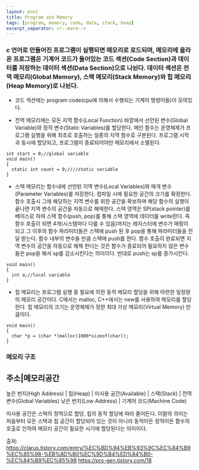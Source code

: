 ```yaml
---
layout: post
title: Program and Memory
tags: [program, memory, code, data, stack, heap]
excerpt_separator: <!--more-->
---
```


### c 언어로 만들어진 프로그램이 실행되면 메모리로 로드되며, 메모리에 올라온 프로그램은 기계어 코드가 들어있는 코드 섹션(Code Section)과 데이터를 저장하는 데이터 섹션(Data Section)으로 나뉜다. 데이터 섹션은 전역 메모리(Global Memory), 스택 메모리(Stack Memory)와 힙 메모리(Heap Memory)로 나뉜다.

- 코드 섹션에는 program code(cpu에 의해서 수행되는 기계어 명령어들)이 모여있다.

- 전역 메모리에는 모든 지역 함수(Local Function) 바깥에서 선언된 변수(Global Variable)와 정적 변수(Static Variables)를 할당한다. 메인 함수는 운영체제가 프로그램 실행을 위해 최초로 호출하는 일종의 지역 함수로 구분된다. 프로그램 시작과 동시에 할당되고, 프로그램이 종료되어야만 메모리에서 소멸된다.
```
int start = 0;//global variable
void main()
{
  static int count = 0;////static variable
}
```
  
- 스택 메모리는 함수내에 선언된 지역 변수(Local Variables)와 매개 변수(Parameter Variables)를 저장한다. 컴파일 시에 필요한 공간의 크기를 확정한다. 함수 호출시 그에 해당하는 지역 변수를 위한 공간을 확보하며 해당 함수의 실행이 끝나면 지역 변수의 공간을 자동으로 해제한다. 스택 영역은 SP(stack pointer)를 베이스로 하여 스택 함수(push, pop)를 통해 스택 영역에 데이터를 write한다. 즉 함수 호출이 되면 4개(시스템마다 다를 수 있음)까지는 레지스터에 변수가 매핑이 되고 그 이후의 함수 파라미터들은 스택에 push 된 후 pop을 통해 파라미터들을 전달 받는다. 함수 내부의 변수들 만큼 스택에 push를 한다. 함수 호출이 완료되면 지역 변수의 공간을 자동으로 해제 한다는 것은 함수가 종료되어 필요하지 않은 변수들은 pop을 해서 sp를 감소시킨다는 의미이다. 반대로 push는 sp를 증가시킨다.
```
void main()
{
  int a;//local variable
}
```
  
- 힙 메모리는 프로그램 실행 중 필요에 의한 동적 메모리 할당을 위해 마련한 일정량의 메모리 공간이다. C에서는 malloc, C++에서는 new를 사용하여 메모리를 할당한다. 힙 메모리의 크기는 운영체제가 정한 최대 가상 메모리(Virtual Memory) 만큼이다. 
```
void main()
{
  char *p = (char *)malloc(1000*sizeof(char));
}
```
  
  
### 메모리 구조

주소|메모리공간
-----------------------------------------------
높은 번지(High Address) | 힙(Heap)
                       | 미사용 공간(Available)
                       | 스택(Stack)
                       | 전역 변수(Global Variables)
낮은 번지(Low Address)  | 기계어 코드(Machine Code) 
  
미사용 공간은 스택의 정적으로 할당, 힙의 동적 할당에 따라 줄어든다. 이말의 의미는 처음부터 모든 스택과 힙 공간이 할당되어 있는 것이 아니라 동적이든 정적이든 함수의 호출로 인하여 메모리 공간이 필요한 시기에 할당된다는 의미이다.
  
  
  출처: https://clarus.tistory.com/entry/%EC%BD%94%EB%93%9C%EC%84%B9%EC%85%98-%EB%8D%B0%EC%9D%B4%ED%84%B0-%EC%84%B9%EC%85%98
  https://pro-gen.tistory.com/18
